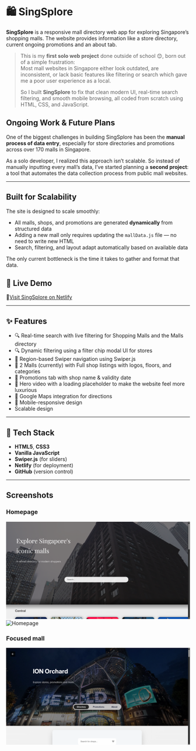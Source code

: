 # 🛍️ SingSplore

**SingSplore** is a responsive mall directory web app for exploring Singapore’s shopping malls. The website provides information like a store directory, current ongoing promotions and an about tab.

> This is my **first solo web project** done outside of school 😊, born out of a simple frustration:  
> Most mall websites in Singapore either look outdated, are inconsistent, or lack basic features like filtering or search which gave me a poor user experience as a local.  
>
> So I built **SingSplore** to fix that clean modern UI, real-time search filtering, and smooth mobile browsing, all coded from scratch using HTML, CSS, and JavaScript.


## Ongoing Work & Future Plans

One of the biggest challenges in building SingSplore has been the **manual process of data entry**, especially for store directories and promotions across over 170 malls in Singapore.

As a solo developer, I realized this approach isn’t scalable. So instead of manually inputting every mall’s data, I’ve started planning a **second project**: a tool that automates the data collection process from public mall websites.

---


## Built for Scalability

The site is designed to scale smoothly:

- All malls, shops, and promotions are generated **dynamically** from structured data
- Adding a new mall only requires updating the `mallData.js` file — no need to write new HTML
- Search, filtering, and layout adapt automatically based on available data

The only current bottleneck is the time it takes to gather and format that data.

## 🔗 Live Demo

🏢[Visit SingSplore on Netlify](https://singsplore.netlify.app/)

---

## ✨ Features

- 🔍 Real-time search with live filtering for Shopping Malls and the Malls directory
- 🔍 Dynamic filtering using a filter chip modal UI for stores
- 🧭 Region-based Swiper navigation using Swiper.js
- 🛒  2 Malls (currently) with Full shop listings with logos, floors, and categories 
- 🎉 Promotions tab with shop name & validity date
- 🎥 Hero video with a loading placeholder to make the website feel more luxurious
- 📍 Google Maps integration for directions
- 📱 Mobile-responsive design
- Scalable design
---

## 🧱 Tech Stack

- **HTML5**, **CSS3**
- **Vanilla JavaScript**
- **Swiper.js** (for sliders)
- **Netlify** (for deployment)
- **GitHub** (version control)

---

## Screenshots

### Homepage
![Homepage](assets/images/readme_index.png)
![Homepage](assets/images/readme_index2.png)

### Focused mall
![Focused mall page](assets/images/mallDetailreadme.png)

